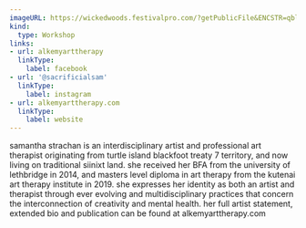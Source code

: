 ```yaml
---
imageURL: https://wickedwoods.festivalpro.com/?getPublicFile&ENCSTR=qblpIvYKURCXQXTmQNkI
kind:
  type: Workshop
links:
- url: alkemyarttherapy
  linkType:
    label: facebook
- url: '@sacrificialsam'
  linkType:
    label: instagram
- url: alkemyarttherapy.com
  linkType:
    label: website
---
```

samantha strachan is an interdisciplinary artist and professional art therapist originating from turtle island blackfoot treaty 7 territory, and now living on traditional siinixt land. she received her BFA from the university of lethbridge in 2014, and masters level diploma in art therapy from the kutenai art therapy institute in 2019. she expresses her identity as both an artist and therapist through ever evolving and multidisciplinary practices that concern the interconnection of creativity and mental health. her full artist statement, extended bio and publication can be found at alkemyarttherapy.com 